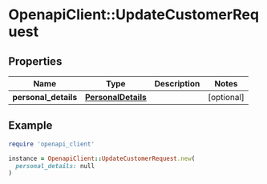# OpenapiClient::UpdateCustomerRequest

## Properties

| Name | Type | Description | Notes |
| ---- | ---- | ----------- | ----- |
| **personal_details** | [**PersonalDetails**](PersonalDetails.md) |  | [optional] |

## Example

```ruby
require 'openapi_client'

instance = OpenapiClient::UpdateCustomerRequest.new(
  personal_details: null
)
```

